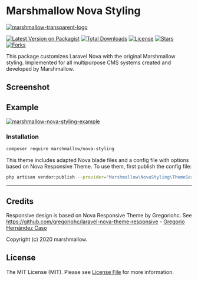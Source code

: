 # Marshmallow Nova Styling
[![marshmallow-transparent-logo](https://cdn.marshmallow-office.com/media/images/logo/marshmallow.transparent.red.png)](https://marshmallow.dev)

[![Latest Version on Packagist](https://img.shields.io/packagist/v/marshmallow/nova-styling.svg)](https://packagist.org/packages/marshmallow/nova-styling)
[![Total Downloads](https://img.shields.io/packagist/dt/marshmallow/nova-styling.svg)](https://packagist.org/packages/marshmallow/nova-styling)
[![License](https://img.shields.io/packagist/l/marshmallow/nova-styling.svg)](https://gitlab.com/marshmallowdev)
[![Stars](https://img.shields.io/github/stars/marshmallow-packages/nova-styling?color=yellow&style=plastic)](https://github.com/marshmallow-packages/nova-styling)
[![Forks](https://img.shields.io/github/forks/marshmallow-packages/nova-styling?color=brightgreen&style=plastic)](https://github.com/marshmallow-packages/nova-styling)

This package customizes Laravel Nova with the original Marshmallow styling. Implemented for all multipurpose CMS systems created and developed by Marshmallow.

## Screenshot

Example
------------
[![marshmallow-nova-styling-example](https://marshmallow.dev/cdn/readme/nova-custom/custom-styling.png)](https://marshmallow.dev)

### Installation

```bash
composer require marshmallow/nova-styling
```

This theme includes adapted Nova blade files and a config file with options based on Nova Responsive Theme. To use them, first publish the config file:

```bash
php artisan vendor:publish --provider="Marshmallow\NovaStyling\ThemeServiceProvider" --force
```

- - -

## Credits
Responsive design is based on Nova Responsive Theme by Gregoriohc.
See https://github.com/gregoriohc/laravel-nova-theme-responsive - [Gregorio Hernández Caso](https://github.com/gregoriohc)

Copyright (c) 2020 marshmallow.

## License

The MIT License (MIT). Please see [License File](LICENSE.md) for more information.

